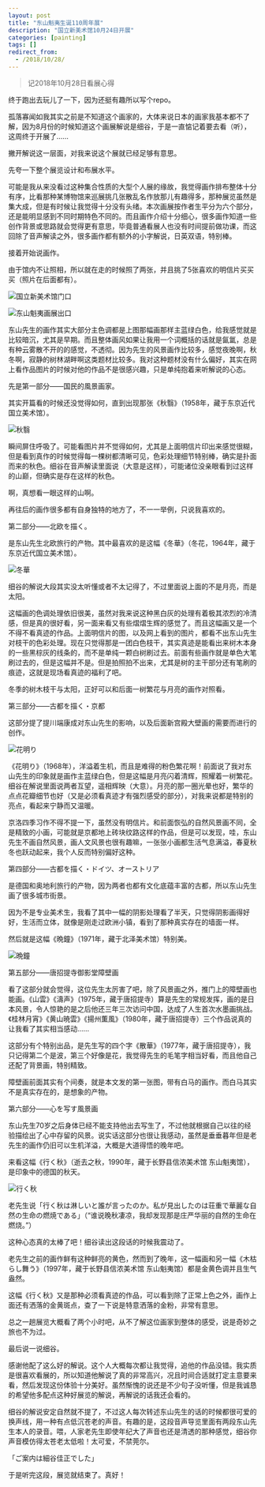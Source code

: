```yaml
---
layout: post
title: "东山魁夷生诞110周年展"
description: "国立新美术馆10月24日开展"
categories: [painting]
tags: []
redirect_from:
  - /2018/10/28/
---
```


> 记2018年10月28日看展心得

终于跑出去玩儿了一下，因为还挺有趣所以写个repo。

孤落寡闻如我其实之前是不知道这个画家的，大体来说日本的画家我基本都不了解，因为8月份的时候知道这个画展解说是细谷，于是一直惦记着要去看（听），这周终于开展了……

撇开解说这一层面，对我来说这个展就已经足够有意思。

先夸一下整个展览设计和布展水平。

可能是我从来没看过这种集合性质的大型个人展的缘故，我觉得画作排布整体十分有序，比看那种某博物馆来巡展挑几张散乱名作放那儿有趣得多，那种展览虽然是集大成，但是有时候让我觉得十分没有头绪。本次画展按作者生平分为六个部分，还是能明显感到不同时期特色不同的。而且画作介绍十分细心，很多画作知道一些创作背景或思路就会觉得更有意思，毕竟普通看展人也没有时间提前做功课，而这回除了音声解读之外，很多画作都有额外的小字解说，日英双语，特别棒。

接着开始说画作。

由于馆内不让照相，所以就在走的时候照了两张，并且挑了5张喜欢的明信片买买买（照片在后面都有）。

![国立新美术馆门口](/assets/images/post/20181028/20181028194742.jpg)

![东山魁夷画展出口](/assets/images/post/20181028/20181028194727.jpg)

东山先生的画作其实大部分主色调都是上图那幅画那样主蓝绿白色，给我感觉就是比较暗沉，尤其是早期。而且整体画风如果让我用一个词概括的话就是氤氲，总是有种云雾散不开的的感觉，不透彻。因为先生的风景画作比较多，感觉夜晚啊，秋冬啊，寂静的树林湖畔啊这类题材比较多。我对这种题材没有什么偏好，其实在网上看作品图片的时候对他的作品不是很感兴趣，只是单纯抱着来听解说的心态。

先是第一部分——国民的風景画家。

其实开篇看的时候还没觉得如何，直到出现那张《秋翳》（1958年，藏于东京近代国立美术馆）。

![秋翳](/assets/images/post/20181028/20181028205151.jpg)

瞬间屏住呼吸了。可能看图片并不觉得如何，尤其是上面明信片印出来感觉很糊，但是看到真作的时候觉得每一棵树都清晰可见，色彩处理细节特别棒，确实是扑面而来的秋色。细谷在音声解读里面说（大意是这样），可能诸位没亲眼看到过这样的山巅，但确实是存在这样的秋色。

啊，真想看一眼这样的山啊。

再往后的画作很多都有自身独特的地方了，不一一举例，只说我喜欢的。

第二部分——北欧を描く。

是东山先生北欧旅行的产物。其中最喜欢的是这幅《冬華》（冬花，1964年，藏于东京近代国立美术馆）。

![冬華](/assets/images/post/20181028/20181028205200.jpg)

细谷的解说大段其实没太听懂或者不太记得了，不过里面说上面的不是月亮，而是太阳。

这幅画的色调处理依旧很美，虽然对我来说这种黑白灰的处理有着极其浓烈的冷清感，但是真的很好看，另一面来看又有些熠熠生辉的感觉了。而且这幅画又是一个不得不看真迹的作品。上面明信片的图，以及网上看到的图片，都看不出东山先生对枝干的色彩处理。现在只觉得那是一团白色枝干，其实真迹是能看出来树木本身的一些黑棕灰的线条的，而不是单纯一颗白树刷过去。前面有些画作就是单色大笔刷过去的，但是这幅并不是。但是拍照拍不出来，尤其是树的主干部分还有笔刷的痕迹，这就是现场看真迹的福利了吧。

冬季的树木枝干与太阳，正好可以和后面一树繁花与月亮的画作对照看。

第三部分——古都を描く・京都

这部分提了提川端康成对东山先生的影响，以及后面新宫殿大壁画的需要而进行的创作。

![花明り](/assets/images/post/20181028/20181028205206.jpg)

《花明り》（1968年），洋溢着生机，而且是难得的粉色繁花啊！前面说了我对东山先生的印象就是画作主蓝绿白色，但是这幅是月亮闪着清辉，照耀着一树繁花。细谷在解说里面说两者互望，遥相辉映（大意）。月亮的那一圈光晕也好，繁华的点点花瓣细节也好（又是必须看真迹才有强烈感受的部分），对我来说都是特别的亮点，看起来宁静而又温暖。

京洛四季习作不得不提一下，虽然没有明信片。和前面恢弘的自然风景画不同，全是精致的小画，可能就是京都地上砖块纹路这样的作品，但是可以发现，哇，东山先生不画自然风景，画人文风景也很有趣嘛，一张张小画都生活气息满溢，春夏秋冬也跃动起来，我个人反而特别偏好这种。

第四部分——古都を描く・ドイツ、オーストリア

是德国和奥地利旅行的产物，因为两者也都有文化底蕴丰富的古都，所以东山先生画了很多城市街景。

因为不是专业美术生，我看了其中一幅的阴影处理看了半天，只觉得阴影画得好好，生活而立体，就像是刚走过欧洲小镇，看到了那种真实存在的墙面一样。

然后就是这幅《晩鐘》（1971年，藏于北泽美术馆）特别美。

![晩鐘](/assets/images/post/20181028/20181028205211.jpg)

第五部分——唐招提寺御影堂障壁画

看了这部分就会觉得，这位先生太厉害了吧，除了风景画之外，推门上的障壁画也能画。《山雲》《濤声》（1975年，藏于唐招提寺）算是先生的常规发挥，画的是日本风景，令人惊艳的是之后他还三年三次访问中国，达成了人生首次水墨画挑战。《桂林月宵》《黄山暁雲》《揚州薫風》（1980年，藏于唐招提寺）三个作品说真的让我看了其实相当感动……

这部分有个特别出品，是先生写的四个字《散華》（1977年，藏于唐招提寺），我只记得第二个是波，第三个好像是花，我觉得先生的毛笔字相当好看，而且他自己还配了背景画，特别精致。

障壁画前面其实有个间奏，就是本文发的第一张图，带有白马的画作。而白马其实不是真实存在的，是想象的产物。

第六部分——心を写す風景画

东山先生70岁之后身体已经不能支持他出去写生了，不过他就根据自己以往的经验描绘出了心中存留的风景。说实话这部分也很让我感动，虽然是垂垂暮年但是老先生的画作仍旧可以生机洋溢，大概是大道得悟的晚年吧。

来看这幅《行く秋》（逝去之秋，1990年，藏于长野县信浓美术馆 东山魁夷馆），是印象中的德国的秋天。

![行く秋](/assets/images/post/20181028/20181028205216.jpg)

老先生说「行く秋は淋しいと誰が言ったのか。私が見出したのは荘重で華麗な自然の生命の燃焼である」（“谁说晚秋凄凉，我却发现那是庄严华丽的自然的生命在燃烧。”）

这种心态真的太棒了吧！细谷读出这段话的时候我震动了。

老先生之前的画作鲜有这种鲜亮的黄色，然而到了晚年，这一幅画和另一幅《木枯らし舞う》（1997年，藏于长野县信浓美术馆 东山魁夷馆）都是金黄色调并且生气盎然。

这幅《行く秋》又是那种必须看真迹的作品，可以看到除了正常上色之外，画作上面还有洒落的金黄斑点，查了一下说是特意洒落的金粉，非常有意思。

总之一趟展览大概看了两个小时吧，从不了解这位画家到整体的感受，说是奇妙之旅也不为过。

最后说一说细谷。

感谢他配了这么好的解说。这个人大概每次都让我觉得，追他的作品没错。我实质是很喜欢看展的，所以知道他解说了真的非常高兴，况且时间合适就打定主意要来看，然后发现这份体验十分美好。虽然惭愧的说还是不少句子没听懂，但是我诚恳的希望他多配点这种好展览的解说，再解说的话我还会看的。

细谷的解说安定自然就不提了，不过这人每次转述东山先生的话的时候都很可爱的换声线，用一种有点低沉苍老的声音。有趣的是，这段音声导览里面有两段东山先生本人的录音。喂，人家老先生即使年纪大了声音也还是清透的那种感觉，细谷你声音模仿得太苍老太低啦！太可爱，不禁莞尔。

「ご案内は細谷佳正でした」

于是听完这段，展览就结束了。真好！









